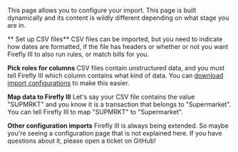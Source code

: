 This page allows you to configure your import. This page is built dynamically and its content is wildly different depending on what stage you are in.

** Set up CSV files**
CSV files can be imported, but you need to indicate how dates are formatted, if the file has headers or whether or not you want Firefly III to also run rules, or match bills for you.

**Pick roles for columns**
CSV files contain unstructured data, and you must tell Firefly III which column contains what kind of data. You can [download import configurations](https://github.com/firefly-iii/import-configurations) to make this easier.

**Map data to Firefly III**
Let's say your CSV file contains the value "SUPMRKT" and you know it is a transaction that belongs to "Supermarket". You can tell Firefly III to map "SUPMRKT" to "Supermarket".

**Other configuration imports**
Firefly III is always being extended. So maybe you're seeing a configuration page that is not explained here. If you have questions about it, please open a ticket on GitHub!